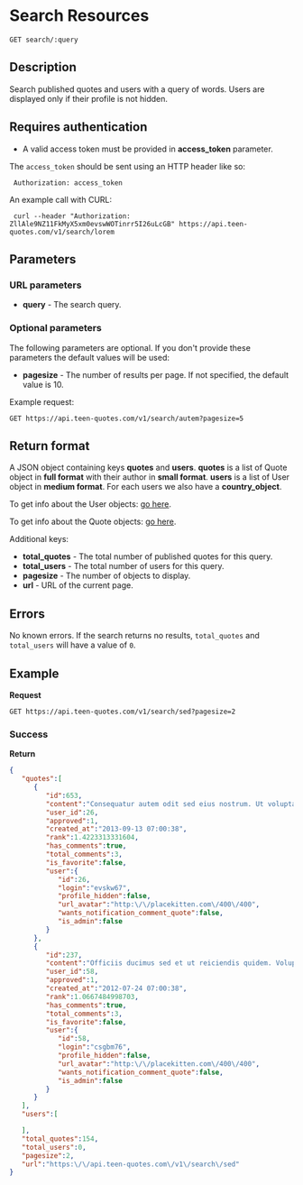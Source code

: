 # Search Resources

    GET search/:query

## Description
Search published quotes and users with a query of words. Users are displayed only if their profile is not hidden.

## Requires authentication
* A valid access token must be provided in **access_token** parameter.

The `access_token` should be sent using an HTTP header like so:

     Authorization: access_token

An example call with CURL:

     curl --header "Authorization: ZllAle9NZ11FkMyX5xm0evswWOTinrr5I26uLcGB" https://api.teen-quotes.com/v1/search/lorem

## Parameters
### URL parameters

- **query** - The search query.

### Optional parameters
The following parameters are optional. If you don't provide these parameters the default values will be used:

- **pagesize** - The number of results per page. If not specified, the default value is 10.

Example request:

    GET https://api.teen-quotes.com/v1/search/autem?pagesize=5

## Return format
A JSON object containing keys **quotes** and **users**. **quotes** is a list of Quote object in **full format** with their author in **small format**. **users** is a list of User object in **medium format**. For each users we also have a **country_object**.

To get info about the User objects: [go here](https://github.com/TeenQuotes/api-documentation/blob/master/endpoints/users/GET_users_search_query.md#return-format).

To get info about the Quote objects: [go here](https://github.com/TeenQuotes/api-documentation/blob/master/endpoints/quotes/GET_quotes_search_query.md#return-format).

Additional keys:

- **total_quotes** - The total number of published quotes for this query.
- **total_users** - The total number of users for this query.
- **pagesize** - The number of objects to display.
- **url** - URL of the current page.

## Errors
No known errors. If the search returns no results, `total_quotes` and `total_users` will have a value of `0`.

## Example
**Request**

    GET https://api.teen-quotes.com/v1/search/sed?pagesize=2

### Success
**Return**
``` json
{
   "quotes":[
      {
         "id":653,
         "content":"Consequatur autem odit sed eius nostrum. Ut voluptatem sed voluptatum quisquam laborum nesciunt. Modi cumque neque sed id ea architecto. Quis dolor impedit autem doloribus. Maiores sed voluptatem dolorem voluptatem sunt sit.",
         "user_id":26,
         "approved":1,
         "created_at":"2013-09-13 07:00:38",
         "rank":1.4223313331604,
         "has_comments":true,
         "total_comments":3,
         "is_favorite":false,
         "user":{
            "id":26,
            "login":"evskw67",
            "profile_hidden":false,
            "url_avatar":"http:\/\/placekitten.com\/400\/400",
            "wants_notification_comment_quote":false,
            "is_admin":false
         }
      },
      {
         "id":237,
         "content":"Officiis ducimus sed et ut reiciendis quidem. Voluptatibus sed labore vitae voluptatem ipsa. Aut delectus adipisci doloribus dolores suscipit est blanditiis. Sed veritatis impedit suscipit aspernatur eius. Velit praesentium deleniti expedita ex velit qui nam.",
         "user_id":58,
         "approved":1,
         "created_at":"2012-07-24 07:00:38",
         "rank":1.0667484998703,
         "has_comments":true,
         "total_comments":3,
         "is_favorite":false,
         "user":{
            "id":58,
            "login":"csgbm76",
            "profile_hidden":false,
            "url_avatar":"http:\/\/placekitten.com\/400\/400",
            "wants_notification_comment_quote":false,
            "is_admin":false
         }
      }
   ],
   "users":[

   ],
   "total_quotes":154,
   "total_users":0,
   "pagesize":2,
   "url":"https:\/\/api.teen-quotes.com\/v1\/search\/sed"
}
```